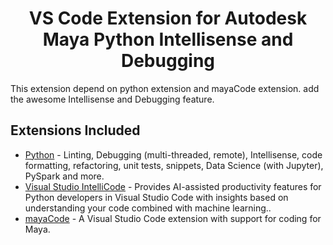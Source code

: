 <h1 align="center">
VS Code Extension for Autodesk Maya Python Intellisense and Debugging
</h1>

This extension depend on python extension and mayaCode extension.
add the awesome Intellisense and Debugging feature.

## Extensions Included

* [Python](https://marketplace.visualstudio.com/items?itemName=ms-python.python) - Linting, Debugging (multi-threaded, remote), Intellisense, code formatting, refactoring, unit tests, snippets, Data Science (with Jupyter), PySpark and more.  
* [Visual Studio IntelliCode](https://marketplace.visualstudio.com/items?itemName=VisualStudioExptTeam.vscodeintellicode) - Provides AI-assisted productivity features for Python developers in Visual Studio Code with insights based on understanding your code combined with machine learning..
* [mayaCode](https://marketplace.visualstudio.com/items?itemName=magicstack.MagicPython) - A Visual Studio Code extension with support for coding for Maya.

